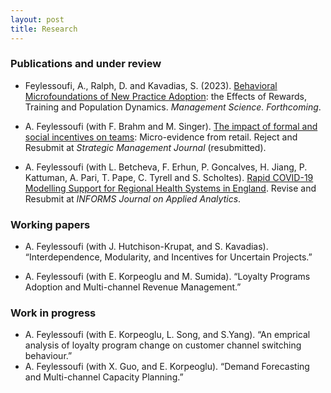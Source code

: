 ```yaml
---
layout: post
title: Research
---
```


### Publications and under review

* Feylessoufi, A., Ralph, D. and Kavadias, S. (2023). [Behavioral Microfoundations of New Practice Adoption](https://papers.ssrn.com/sol3/papers.cfm?abstract_id=3644499): the Effects of Rewards, Training and Population Dynamics. _Management Science. Forthcoming_.
  
* A. Feylessoufi (with F. Brahm and M. Singer). [The impact of formal and social incentives on teams](https://papers.ssrn.com/sol3/papers.cfm?abstract_id=3872735): Micro-evidence
from retail. Reject and Resubmit at _Strategic Management Journal_ (resubmitted).

* A. Feylessoufi (with L. Betcheva, F. Erhun, P. Goncalves, H. Jiang, P. Kattuman, A. Pari, T. Pape, C. Tyrell and S.
Scholtes). [Rapid COVID-19 Modelling Support for Regional Health Systems in England](https://papers.ssrn.com/sol3/papers.cfm?abstract_id=3695258). Revise and Resubmit at
_INFORMS Journal on Applied Analytics_.

### Working papers

* A. Feylessoufi (with J. Hutchison-Krupat, and S. Kavadias). “Interdependence, Modularity, and Incentives for Uncertain
Projects.” 

* A. Feylessoufi (with E. Korpeoglu and M. Sumida). “Loyalty Programs Adoption and Multi-channel Revenue Management.”

### Work in progress

* A. Feylessoufi (with E. Korpeoglu, L. Song, and S.Yang). “An emprical analysis of loyalty program change on customer
channel switching behaviour.”
* A. Feylessoufi (with X. Guo, and E. Korpeoglu). “Demand Forecasting and Multi-channel Capacity Planning.”

